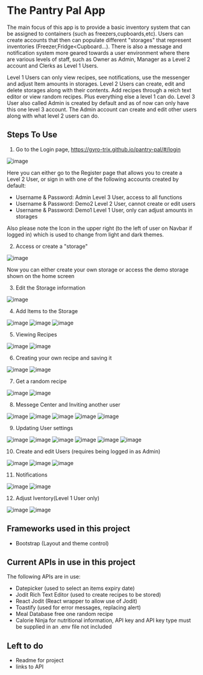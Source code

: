 # The Pantry Pal App
The main focus of this app is to provide a basic inventory system that can be assigned to containers (such as freezers,cupboards,etc). Users can create accounts that then can populate different "storages" that represent inventories (Freezer,Fridge<Cupboard...).
There is also a message and notification system more geared towards a user environment where there are various levels of staff, such as Owner as Admin, Manager as a Level 2 account and Clerks as Level 1 Users.

Level 1 Users can only view recipes, see notifications, use the messenger and adjust Item amounts in storages.
Level 2 Users can create, edit and delete storages along with their contents. Add recipes through a reich text editor or view random recipes. Plus everything else a level 1 can do.
Level 3 User also called Admin is created by default and as of now can only have this one level 3 account. The Admin account can create and edit other users along with what level 2 users can do.

## Steps To Use

1. Go to the Login page, https://gyro-trix.github.io/pantry-pal/#/login

![image](https://github.com/Gyro-trix/pantry-pal/assets/137181145/73f555bd-7148-45cb-9fe2-bc0cdb7b7086)


Here you can either go to the Register page that allows you to create a Level 2 User, or sign in with one of the following accounts created by default:
- Username & Password: Admin      Level 3 User, access to all functions
- Username & Password: Demo2      Level 2 User, cannot create or edit users
- Username & Password: Demo1      Level 1 User, only can adjust amounts in storages

Also please note the Icon in the upper right (to the left of user on Navbar if logged in) which is used to change from light and dark themes. 

2. Access or create a "storage"

![image](https://github.com/Gyro-trix/pantry-pal/assets/137181145/a014b151-cd11-40f9-a9b5-e3153ec4314b)


Now you can either create your own storage or access the demo storage shown on the home screen

3. Edit the Storage information

![image](https://github.com/Gyro-trix/pantry-pal/assets/137181145/4648b294-c2d5-4241-89db-d9b3ab0cbaaa)

4. Add Items to the Storage

![image](https://github.com/Gyro-trix/pantry-pal/assets/137181145/e4646a17-d817-44b3-bd51-0e8108586458)
![image](https://github.com/Gyro-trix/pantry-pal/assets/137181145/809566df-d0e5-42bb-976b-48b37e8982d5)
![image](https://github.com/Gyro-trix/pantry-pal/assets/137181145/084fa6a0-3add-44c7-a405-304ac63a6b43)

5. Viewing Recipes

![image](https://github.com/Gyro-trix/pantry-pal/assets/137181145/dd5d03ef-126e-4b07-b9b2-60b3d9399806)
![image](https://github.com/Gyro-trix/pantry-pal/assets/137181145/190e1f73-93e4-4a28-9c81-647f8d5c2e4a)

6. Creating your own recipe and saving it

![image](https://github.com/Gyro-trix/pantry-pal/assets/137181145/a776364b-624c-4ad3-9d4a-8cbc8d987c9d)
![image](https://github.com/Gyro-trix/pantry-pal/assets/137181145/e2057578-cbfa-4329-9cc7-d78c42d3a81c)

7. Get a random recipe

![image](https://github.com/Gyro-trix/pantry-pal/assets/137181145/cdcb1db3-227c-413d-bf06-d5267d32dfb9)
![image](https://github.com/Gyro-trix/pantry-pal/assets/137181145/5c4dc1a7-38bf-48a0-9169-140ebaa63de6)

8. Messege Center and Inviting another user

![image](https://github.com/Gyro-trix/pantry-pal/assets/137181145/783fd63c-a148-4a83-b772-85d5ece3b67b)
![image](https://github.com/Gyro-trix/pantry-pal/assets/137181145/e4524276-17ad-4793-826a-6d402104db08)
![image](https://github.com/Gyro-trix/pantry-pal/assets/137181145/3ac8d0ce-063e-4cfc-890f-513be810b783)
![image](https://github.com/Gyro-trix/pantry-pal/assets/137181145/023cb6da-7361-4c52-b584-fa23faaed917)
![image](https://github.com/Gyro-trix/pantry-pal/assets/137181145/e72d7d33-558c-4e43-bee0-740346b8c360)

9. Updating User settings

![image](https://github.com/Gyro-trix/pantry-pal/assets/137181145/b73daef3-eddd-4f7a-93eb-e7795cca75f2)
![image](https://github.com/Gyro-trix/pantry-pal/assets/137181145/912d0d49-93d0-4cbf-9028-ffb1f8ef4cb3)
![image](https://github.com/Gyro-trix/pantry-pal/assets/137181145/baf1f263-6f41-4194-8801-afa9d768177b)
![image](https://github.com/Gyro-trix/pantry-pal/assets/137181145/28d52ee4-a490-4ba3-9cbb-9cc03db1b187)
![image](https://github.com/Gyro-trix/pantry-pal/assets/137181145/7d0cb9bc-2332-4d59-a963-4cac27f471bc)
![image](https://github.com/Gyro-trix/pantry-pal/assets/137181145/966e2f32-a95e-4f20-b109-781f452be8e2)

10. Create and edit Users (requires being logged in as Admin)

![image](https://github.com/Gyro-trix/pantry-pal/assets/137181145/5e34ccd4-bc87-4bb7-821d-bf3adcb734a2)
![image](https://github.com/Gyro-trix/pantry-pal/assets/137181145/84a44c55-e4ba-473e-9283-f6812a33b00f)
![image](https://github.com/Gyro-trix/pantry-pal/assets/137181145/031c9028-a3f5-4aef-ae31-2fa12ef6a344)

11. Notifications

![image](https://github.com/Gyro-trix/pantry-pal/assets/137181145/833fa899-5507-4acd-8aa2-3afb81ab2df8)
![image](https://github.com/Gyro-trix/pantry-pal/assets/137181145/0e0f3991-50ce-4c0a-8b5c-55b4ae66b207)

12. Adjust Iventory(Level 1 User only)
 
![image](https://github.com/Gyro-trix/pantry-pal/assets/137181145/2282ed06-d748-4df8-b89e-f2a33ca6b438)
![image](https://github.com/Gyro-trix/pantry-pal/assets/137181145/a8dedc9a-22e1-4d58-85cb-6546cde76381)


## Frameworks used in this project
- Bootstrap (Layout and theme control)

## Current APIs in use in this project
The following APIs are in use:
- Datepicker (used to select an items expiry date)
- Jodit Rich Text Editor (used to create recipes to be stored)
- React Jodit (React wrapper to allow use of Jodit)
- Toastify (used for error messages, replacing alert)
- Meal Database free one random recipe
- Calorie Ninja for nutritional information, API key and API key type must be supplied in an .env file not included

## Left to do
- Readme for project
- links to API




